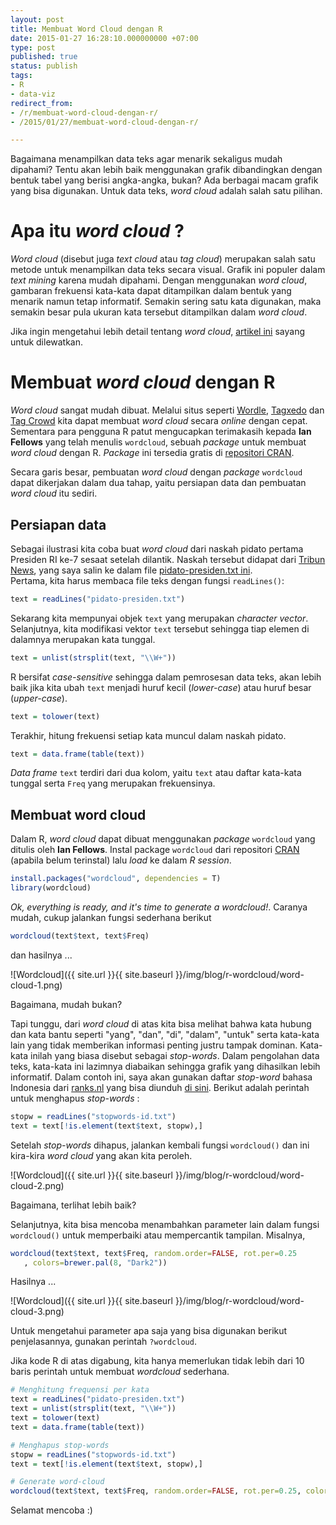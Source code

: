 ```yaml
---
layout: post
title: Membuat Word Cloud dengan R
date: 2015-01-27 16:28:10.000000000 +07:00
type: post
published: true
status: publish
tags:
- R
- data-viz
redirect_from:
- /r/membuat-word-cloud-dengan-r/
- /2015/01/27/membuat-word-cloud-dengan-r/

---
```

Bagaimana menampilkan data teks agar menarik sekaligus mudah dipahami?
Tentu akan lebih baik menggunakan grafik dibandingkan dengan bentuk
tabel yang berisi angka-angka, bukan? Ada berbagai macam grafik yang
bisa digunakan. Untuk data teks, *word cloud* adalah salah satu pilihan.

# Apa itu *word cloud* ?

*Word cloud* (disebut juga *text cloud* atau *tag cloud*) merupakan
salah satu metode untuk menampilkan data teks secara visual. Grafik ini
populer dalam *text mining* karena mudah dipahami. Dengan menggunakan
*word cloud*, gambaran frekuensi kata-kata dapat ditampilkan dalam
bentuk yang menarik namun tetap informatif. Semakin sering satu kata
digunakan, maka semakin besar pula ukuran kata tersebut ditampilkan
dalam *word cloud*.

Jika ingin mengetahui lebih detail tentang *word cloud*, [artikel
ini](http://www.surveygizmo.com/survey-blog/what-you-need-to-know-when-using-word-clouds-to-present-your-qualitative-data)
sayang untuk dilewatkan.

# Membuat *word cloud* dengan R

*Word cloud* sangat mudah dibuat. Melalui situs seperti
[Wordle](http://www.wordle.net), [Tagxedo](http://www.tagxedo.com) dan
[Tag Crowd](http://tagcrowd.com/) kita dapat membuat *word cloud* secara
*online* dengan cepat. Sementara para pengguna R patut mengucapkan
terimakasih kepada **Ian Fellows** yang telah menulis `wordcloud`,
sebuah *package* untuk membuat *word cloud* dengan R. *Package* ini
tersedia gratis di [repositori
CRAN](http://cran.r-project.org/web/packages/wordcloud/).

Secara garis besar, pembuatan *word cloud* dengan *package* `wordcloud`
dapat dikerjakan dalam dua tahap, yaitu persiapan data dan pembuatan
*word cloud* itu sediri.

## **Persiapan data**

Sebagai ilustrasi kita coba buat *word cloud* dari naskah pidato pertama
Presiden RI ke-7 sesaat setelah dilantik. Naskah tersebut didapat dari
[Tribun
News](http://www.tribunnews.com/nasional/2014/10/20/isi-lengkap-pidato-joko-widodo-usai-pelantikan-presiden-di-mpr),
yang saya salin ke dalam file [pidato-presiden.txt
ini](https://raw.githubusercontent.com/nurandi/snippet/master/data/pidato-presiden.txt).\
Pertama, kita harus membaca file teks dengan fungsi `readLines()`:

```r
text = readLines("pidato-presiden.txt")
```

Sekarang kita mempunyai objek `text` yang merupakan *character vector*.
Selanjutnya, kita modifikasi vektor `text` tersebut sehingga tiap elemen
di dalamnya merupakan kata tunggal.

```r
text = unlist(strsplit(text, "\\W+"))
```

R bersifat *case-sensitive* sehingga dalam pemrosesan data teks, akan
lebih baik jika kita ubah `text` menjadi huruf kecil (*lower-case*) atau
huruf besar (*upper-case*).

```r
text = tolower(text)
```

Terakhir, hitung frekuensi setiap kata muncul dalam naskah pidato.

```r
text = data.frame(table(text))
```

*Data frame* `text` terdiri dari dua kolom, yaitu `text` atau daftar
kata-kata tunggal serta `Freq` yang merupakan frekuensinya.

## **Membuat word cloud**

Dalam R, *word cloud* dapat dibuat menggunakan *package* `wordcloud`
yang ditulis oleh **Ian Fellows**. Instal package `wordcloud` dari
repositori
[CRAN](http://cran.r-project.org/web/packages/wordcloud/index.html)
(apabila belum terinstal) lalu *load* ke dalam *R session*.

```r
install.packages("wordcloud", dependencies = T)
library(wordcloud)
```

*Ok, everything is ready, and it's time to generate a wordcloud!*.
Caranya mudah, cukup jalankan fungsi sederhana berikut

```r
wordcloud(text$text, text$Freq)
```

dan hasilnya ...

![Wordcloud]({{ site.url }}{{ site.baseurl }}/img/blog/r-wordcloud/word-cloud-1.png)

Bagaimana, mudah bukan?

Tapi tunggu, dari *word cloud* di atas kita bisa melihat bahwa kata
hubung dan kata bantu seperti "yang", "dan", "di", "dalam", "untuk"
serta kata-kata lain yang tidak memberikan informasi penting justru
tampak dominan. Kata-kata inilah yang biasa disebut sebagai
*stop-words*. Dalam pengolahan data teks, kata-kata ini lazimnya
diabaikan sehingga grafik yang dihasilkan lebih informatif. Dalam contoh
ini, saya akan gunakan daftar *stop-word* bahasa Indonesia dari
[ranks.nl](http://www.ranks.nl/stopwords/indonesian) yang bisa diunduh
[di
sini](https://raw.githubusercontent.com/nurandi/snippet/master/data/stopwords-id.txt).
Berikut adalah perintah untuk menghapus *stop-words* :

```r
stopw = readLines("stopwords-id.txt")
text = text[!is.element(text$text, stopw),]
```

Setelah *stop-words* dihapus, jalankan kembali fungsi `wordcloud()` dan
ini kira-kira *word cloud* yang akan kita peroleh.

![Wordcloud]({{ site.url }}{{ site.baseurl }}/img/blog/r-wordcloud/word-cloud-2.png)

Bagaimana, terlihat lebih baik?

Selanjutnya, kita bisa mencoba menambahkan parameter lain dalam fungsi
`wordcloud()` untuk memperbaiki atau mempercantik tampilan. Misalnya,

```r
wordcloud(text$text, text$Freq, random.order=FALSE, rot.per=0.25
   , colors=brewer.pal(8, "Dark2"))
```

Hasilnya ...

![Wordcloud]({{ site.url }}{{ site.baseurl }}/img/blog/r-wordcloud/word-cloud-3.png)

Untuk mengetahui parameter apa saja yang bisa digunakan berikut
penjelasannya, gunakan perintah `?wordcloud`.

Jika kode R di atas digabung, kita hanya memerlukan tidak lebih dari 10
baris perintah untuk membuat *wordcloud* sederhana.

```r
# Menghitung frequensi per kata
text = readLines("pidato-presiden.txt")
text = unlist(strsplit(text, "\\W+"))
text = tolower(text)
text = data.frame(table(text))

# Menghapus stop-words
stopw = readLines("stopwords-id.txt")
text = text[!is.element(text$text, stopw),]

# Generate word-cloud
wordcloud(text$text, text$Freq, random.order=FALSE, rot.per=0.25, colors=brewer.pal(8, "Dark2"))
```

Selamat mencoba :)
